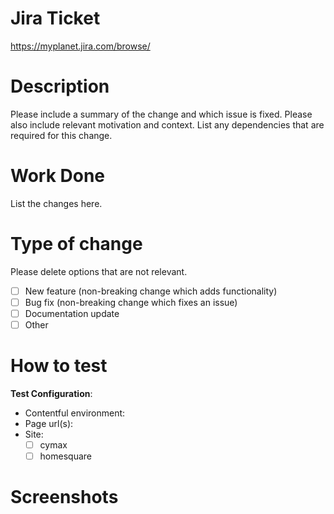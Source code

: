 # Jira Ticket 

https://myplanet.jira.com/browse/

# Description

Please include a summary of the change and which issue is fixed. Please also include relevant motivation and context. List any dependencies that are required for this change.

# Work Done

List the changes here.

# Type of change

Please delete options that are not relevant.

- [ ] New feature (non-breaking change which adds functionality)
- [ ] Bug fix (non-breaking change which fixes an issue)
- [ ] Documentation update
- [ ] Other

# How to test

**Test Configuration**:
* Contentful environment:
* Page url(s):
* Site:
    - [ ] cymax
    - [ ] homesquare

# Screenshots





